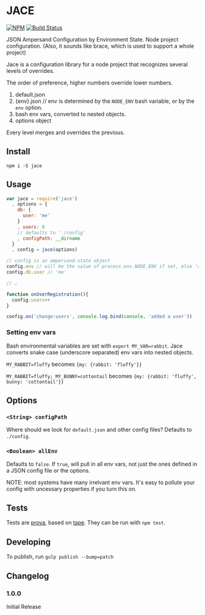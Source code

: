 # JACE

[![NPM](https://nodei.co/npm/jace.png)](https://nodei.co/npm/jace/) [![Build Status](https://travis-ci.org/joeybaker/jace.png?branch=master)](https://travis-ci.org/joeybaker/jace)

JSON Ampersand Configuration by Environment State. Node project configuration. (Also, it sounds like brace, which is used to support a whole project)

Jace is a configuration library for a node project that recognizes several levels of overrides.

The order of preference, higher numbers override lower numbers.

1. default.json
2. {env}.json // env is determined by the `NODE_ENV` bash variable, or by the `env` option.
3. bash env vars, converted to nested objects.
4. options object

Every level merges and overrides the previous.

## Install
`npm i -S jace`

## Usage
```js
var jace = require('jace')
  , options = {
    db: {
      user: 'me'
    }
    , users: 0
    // defaults to './config'
    , configPath: __dirname
  }
  , config = jace(options)

// config is an ampersand-state object
config.env // will be the value of process.env.NODE_ENV if set, else 'default'
config.db.user // 'me'

// …

function onUserRegistration(){
  config.users++
}

config.on('change:users', console.log.bind(console, 'added a user'))
```

### Setting env vars
Bash environmental variables are set with `export MY_VAR=rabbit`. Jace converts snake case (underscore separated) env vars into nested objects.

`MY_RABBIT=fluffy` becomes `{my: {rabbit: 'fluffy'}}`

`MY_RABBIT=fluffy; MY_BUNNY=cottontail` becomes `{my: {rabbit: 'fluffy', bunny: 'cottontail'}}`

## Options
### `<String> configPath`
Where should we look for `default.json` and other config files? Defaults to `./config`.

### `<Boolean> allEnv`
Defaults to `false`. If `true`, will pull in all env vars, not just the ones defined in a JSON config file or the options.

NOTE: most systems have many irrelvant env vars. It's easy to pollute your config with uncessary properties if you turn this on.

## Tests
Tests are [prova](https://github.com/azer/prova), based on [tape](https://github.com/substack/tape). They can be run with `npm test`.

## Developing
To publish, run `gulp publish --bump=patch`

## Changelog
### 1.0.0
Initial Release
